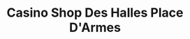 ---
title: "Casino Shop Des Halles Place D'Armes"
url: /cognac/casino-shop-des-halles-place-darmes/
shop: Lebensmittel
---